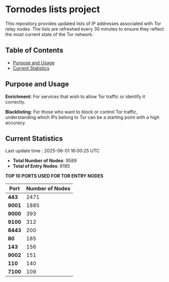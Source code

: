 # Tornodes lists project

This repository provides updated lists of IP addresses associated with Tor relay nodes. The lists are refreshed every 30 minutes to ensure they reflect the most current state of the Tor network.

## Table of Contents

- [Purpose and Usage](#purpose-and-usage)
- [Current Statistics](#current-statistics)


## Purpose and Usage

**Enrichment**: For services that wish to allow Tor traffic or identify it correctly.

**Blacklisting**: For those who want to block or control Tor traffic, understanding which IPs belong to Tor can be a starting point with a high accuracy.

## Current Statistics

Last update time : 2025-06-01 16:00:25 UTC

- **Total Number of Nodes**: 9589
- **Total of Entry Nodes**: 8185

**TOP 10 PORTS USED FOR TOR ENTRY NODES**

| **Port** | **Number of Nodes** |
|------|-----------------|
| **443**   | 2471  |
| **9001**   | 1885  |
| **9000**   | 393  |
| **9100**   | 312  |
| **8443**   | 200  |
| **80**   | 185  |
| **143**   | 156  |
| **9002**   | 151  |
| **110**   | 140  |
| **7100**   | 109  |


